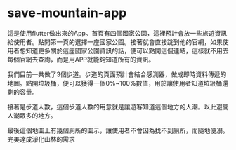 # save-mountain-app
這是使用flutter做出來的App。首頁有四個國家公園，這裡預計會放一些旅遊資訊給使用者。點開第一頁的選擇一座國家公園。接著就會直接跳到他的官網，如果使用者想知道更多關於這座國家公園資訊的話，便可以點開這個連結，這樣就不用去每個官網去查詢，而是用APP就能夠知道所有的資訊。

我們目前一共做了3個步道。步道的頁面預計會結合感測器，做成即時資料傳遞的地圖。點開垃圾桶，便可以獲得一個0%~100%數值，用於讓使用者知道垃圾桶還剩的容量。

接著是步道人數，這個步道人數的用意就是讓遊客知道這個地方的人潮。以此避開人潮眾多的地方。

最後這個地圖上有幾個廁所的圖示，讓使用者不會因為找不到廁所，而隨地便溺。完美達成淨化山林的需求

